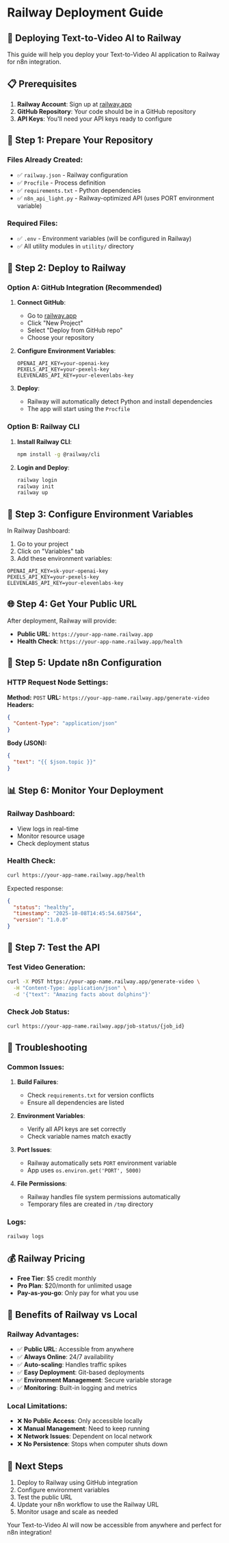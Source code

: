 # Railway Deployment Guide

## 🚀 Deploying Text-to-Video AI to Railway

This guide will help you deploy your Text-to-Video AI application to Railway for n8n integration.

## 📋 Prerequisites

1. **Railway Account**: Sign up at [railway.app](https://railway.app)
2. **GitHub Repository**: Your code should be in a GitHub repository
3. **API Keys**: You'll need your API keys ready to configure

## 🔧 Step 1: Prepare Your Repository

### Files Already Created:
- ✅ `railway.json` - Railway configuration
- ✅ `Procfile` - Process definition
- ✅ `requirements.txt` - Python dependencies
- ✅ `n8n_api_light.py` - Railway-optimized API (uses PORT environment variable)

### Required Files:
- ✅ `.env` - Environment variables (will be configured in Railway)
- ✅ All utility modules in `utility/` directory

## 🚀 Step 2: Deploy to Railway

### Option A: GitHub Integration (Recommended)

1. **Connect GitHub**:
   - Go to [railway.app](https://railway.app)
   - Click "New Project"
   - Select "Deploy from GitHub repo"
   - Choose your repository

2. **Configure Environment Variables**:
   ```
   OPENAI_API_KEY=your-openai-key
   PEXELS_API_KEY=your-pexels-key
   ELEVENLABS_API_KEY=your-elevenlabs-key
   ```

3. **Deploy**:
   - Railway will automatically detect Python and install dependencies
   - The app will start using the `Procfile`

### Option B: Railway CLI

1. **Install Railway CLI**:
   ```bash
   npm install -g @railway/cli
   ```

2. **Login and Deploy**:
   ```bash
   railway login
   railway init
   railway up
   ```

## 🔑 Step 3: Configure Environment Variables

In Railway Dashboard:

1. Go to your project
2. Click on "Variables" tab
3. Add these environment variables:

```
OPENAI_API_KEY=sk-your-openai-key
PEXELS_API_KEY=your-pexels-key
ELEVENLABS_API_KEY=your-elevenlabs-key
```

## 🌐 Step 4: Get Your Public URL

After deployment, Railway will provide:
- **Public URL**: `https://your-app-name.railway.app`
- **Health Check**: `https://your-app-name.railway.app/health`

## 🔗 Step 5: Update n8n Configuration

### HTTP Request Node Settings:

**Method:** `POST`
**URL:** `https://your-app-name.railway.app/generate-video`
**Headers:**
```json
{
  "Content-Type": "application/json"
}
```
**Body (JSON):**
```json
{
  "text": "{{ $json.topic }}"
}
```

## 📊 Step 6: Monitor Your Deployment

### Railway Dashboard:
- View logs in real-time
- Monitor resource usage
- Check deployment status

### Health Check:
```bash
curl https://your-app-name.railway.app/health
```

Expected response:
```json
{
  "status": "healthy",
  "timestamp": "2025-10-08T14:45:54.687564",
  "version": "1.0.0"
}
```

## 🧪 Step 7: Test the API

### Test Video Generation:
```bash
curl -X POST https://your-app-name.railway.app/generate-video \
  -H "Content-Type: application/json" \
  -d '{"text": "Amazing facts about dolphins"}'
```

### Check Job Status:
```bash
curl https://your-app-name.railway.app/job-status/{job_id}
```

## 🔧 Troubleshooting

### Common Issues:

1. **Build Failures**:
   - Check `requirements.txt` for version conflicts
   - Ensure all dependencies are listed

2. **Environment Variables**:
   - Verify all API keys are set correctly
   - Check variable names match exactly

3. **Port Issues**:
   - Railway automatically sets `PORT` environment variable
   - App uses `os.environ.get('PORT', 5000)`

4. **File Permissions**:
   - Railway handles file system permissions automatically
   - Temporary files are created in `/tmp` directory

### Logs:
```bash
railway logs
```

## 💰 Railway Pricing

- **Free Tier**: $5 credit monthly
- **Pro Plan**: $20/month for unlimited usage
- **Pay-as-you-go**: Only pay for what you use

## 🎯 Benefits of Railway vs Local

### Railway Advantages:
- ✅ **Public URL**: Accessible from anywhere
- ✅ **Always Online**: 24/7 availability
- ✅ **Auto-scaling**: Handles traffic spikes
- ✅ **Easy Deployment**: Git-based deployments
- ✅ **Environment Management**: Secure variable storage
- ✅ **Monitoring**: Built-in logging and metrics

### Local Limitations:
- ❌ **No Public Access**: Only accessible locally
- ❌ **Manual Management**: Need to keep running
- ❌ **Network Issues**: Dependent on local network
- ❌ **No Persistence**: Stops when computer shuts down

## 🚀 Next Steps

1. Deploy to Railway using GitHub integration
2. Configure environment variables
3. Test the public URL
4. Update your n8n workflow to use the Railway URL
5. Monitor usage and scale as needed

Your Text-to-Video AI will now be accessible from anywhere and perfect for n8n integration!
